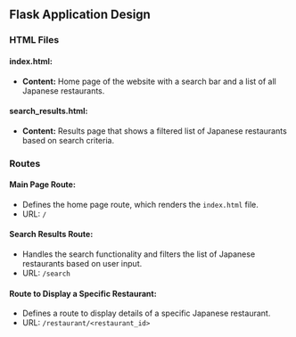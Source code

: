 ## Flask Application Design

### HTML Files

#### index.html:
- **Content:** Home page of the website with a search bar and a list of all Japanese restaurants.

#### search_results.html:
- **Content:** Results page that shows a filtered list of Japanese restaurants based on search criteria.

### Routes

#### Main Page Route:
- Defines the home page route, which renders the `index.html` file.
- URL: `/`

#### Search Results Route:
- Handles the search functionality and filters the list of Japanese restaurants based on user input.
- URL: `/search`

#### Route to Display a Specific Restaurant:
- Defines a route to display details of a specific Japanese restaurant.
- URL: `/restaurant/<restaurant_id>`
